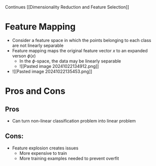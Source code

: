 Continues [[Dimensionality Reduction and Feature Selection]]

# Feature Mapping
- Consider a feature space in which the points belonging to each class are not linearly separable
- Feature mapping maps the original feature vector $x$ to an expanded verson $\phi(x)$
	- In the $\phi$-space, the data may be linearly separable
	- ![[Pasted image 20241022134912.png]]
- ![[Pasted image 20241022135453.png]]
# Pros and Cons
## Pros
- Can turn non-linear classification problem into linear problem
## Cons:
- Feature explosion creates issues
	- More expensive to train
	- More training examples needed to prevent overfit
